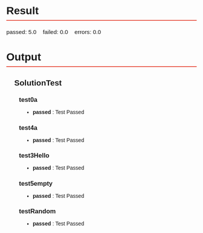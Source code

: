 ## Result
<div class="simple">
passed: 5.0&nbsp;&nbsp;&nbsp;&nbsp;failed: 0.0&nbsp;&nbsp;&nbsp;&nbsp;errors: 0.0</div>


## Output

### SolutionTest  

#### test0a  
+ **passed** : Test Passed  

#### test4a  
+ **passed** : Test Passed  

#### test3Hello  
+ **passed** : Test Passed  

#### test5empty  
+ **passed** : Test Passed  

#### testRandom  
+ **passed** : Test Passed  


<style>
body { font-family: 'Arial', sans-serif; padding: 20px; }
h1 { font-size: 2.5em; border-bottom: 2px solid #3498db; padding-bottom: 10px; margin-bottom: 20px; }
h2 { font-size: 2em; border-bottom: 2px solid #e74c3c; padding-bottom: 8px; margin-bottom: 18px; }
h3 { font-size: 1.5em; margin-bottom: 16px; margin-left: 1em; }
h4 { font-size: 1.2em; margin-bottom: 14px; margin-left: 2em; }
.simple { font-size: 1.1em; margin-bottom: 12px; line-height: 1.5; margin-left: 0em; }
p { font-size: 1.1em; margin-bottom: 12px; line-height: 1.5; margin-left: 3em; }
a { color: #e74c3c; text-decoration: underline; margin-left: 3em; }
ul { padding-left: 5em; }
ul li { text-indent: 0em; }
</style>